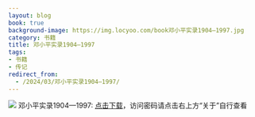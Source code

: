 ```yaml
---
layout: blog
book: true
background-image: https://img.locyoo.com/book邓小平实录1904—1997.jpg
category: 书籍
title: 邓小平实录1904—1997
tags:
- 书籍
- 传记
redirect_from:
  - /2024/03/邓小平实录1904—1997/
---
```

![](https://img.locyoo.com/book邓小平实录1904—1997.jpg)
邓小平实录1904—1997: <a name = "ref1" href="https://url18.ctfile.com/f/50983618-1439915722-517a41?p=3619">点击下载</a>，访问密码请点击右上方“关于”自行查看